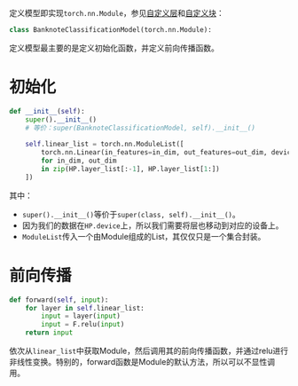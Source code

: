 定义模型即实现`torch.nn.Module`，参见[自定义层](自定义层.md)和[自定义块](自定义块.md)：
```python
class BanknoteClassificationModel(torch.nn.Module):
```
定义模型最主要的是定义初始化函数，并定义前向传播函数。
# 初始化

```python
def __init__(self):  
    super().__init__()  
    # 等价：super(BanknoteClassificationModel, self).__init__()  
  
    self.linear_list = torch.nn.ModuleList([  
        torch.nn.Linear(in_features=in_dim, out_features=out_dim, device=HP.device)  
        for in_dim, out_dim  
        in zip(HP.layer_list[:-1], HP.layer_list[1:])  
    ])
```

其中：
- `super().__init__()`等价于`super(class, self).__init__()`。
- 因为我们的数据在`HP.device`上，所以我们需要将层也移动到对应的设备上。
- `ModuleList`传入一个由Module组成的List，其仅仅只是一个集合封装。
# 前向传播

```python
def forward(self, input):  
    for layer in self.linear_list:  
        input = layer(input)  
        input = F.relu(input)  
    return input
```
依次从`linear_list`中获取Module，然后调用其的前向传播函数，并通过relu进行非线性变换。特别的，forward函数是Module的默认方法，所以可以不显性调用。